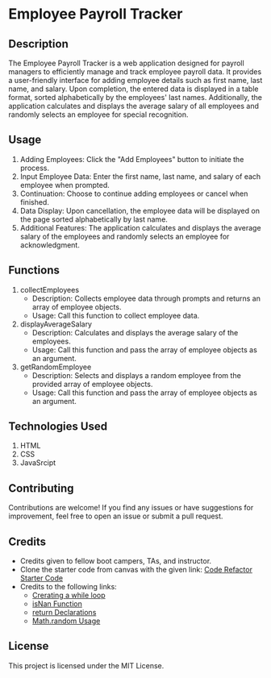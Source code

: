 # Employee Payroll Tracker

## Description
The Employee Payroll Tracker is a web application designed for payroll managers to efficiently manage and track employee payroll data. It provides a user-friendly interface for adding employee details such as first name, last name, and salary. Upon completion, the entered data is displayed in a table format, sorted alphabetically by the employees' last names. Additionally, the application calculates and displays the average salary of all employees and randomly selects an employee for special recognition.

## Usage
1. Adding Employees: Click the "Add Employees" button to initiate the process.
2. Input Employee Data: Enter the first name, last name, and salary of each employee when prompted.
3. Continuation: Choose to continue adding employees or cancel when finished.
4. Data Display: Upon cancellation, the employee data will be displayed on the page sorted alphabetically by last name.
5. Additional Features: The application calculates and displays the average salary of the employees and randomly selects an employee for acknowledgment.

## Functions
1. collectEmployees
    - Description: Collects employee data through prompts and returns an array of employee objects.
    - Usage: Call this function to collect employee data.
2. displayAverageSalary
    - Description: Calculates and displays the average salary of the employees.
    - Usage: Call this function and pass the array of employee objects as an argument.
3. getRandomEmployee
    - Description: Selects and displays a random employee from the provided array of employee objects.
    - Usage: Call this function and pass the array of employee objects as an argument.

## Technologies Used
1. HTML
2. CSS
3. JavaSrcipt

## Contributing
Contributions are welcome! If you find any issues or have suggestions for improvement, feel free to open an issue or submit a pull request.

## Credits
- Credits given to fellow boot campers, TAs, and instructor.
- Clone the starter code from canvas with the given link: [Code Refactor Starter Code](https://github.com/coding-boot-camp/curly-potato)
- Credits to the following links:
    - [Crerating a while loop](https://developer.mozilla.org/en-US/docs/Web/JavaScript/Reference/Statements/while)
    - [isNan Function](https://developer.mozilla.org/en-US/docs/Web/JavaScript/Reference/Global_Objects/isNaN)
    - [return Declarations](https://developer.mozilla.org/en-US/docs/Web/JavaScript/Reference/Statements/return)
    - [Math.random Usage](https://developer.mozilla.org/en-US/docs/Web/JavaScript/Reference/Global_Objects/Math/random)

## License
This project is licensed under the MIT License.

